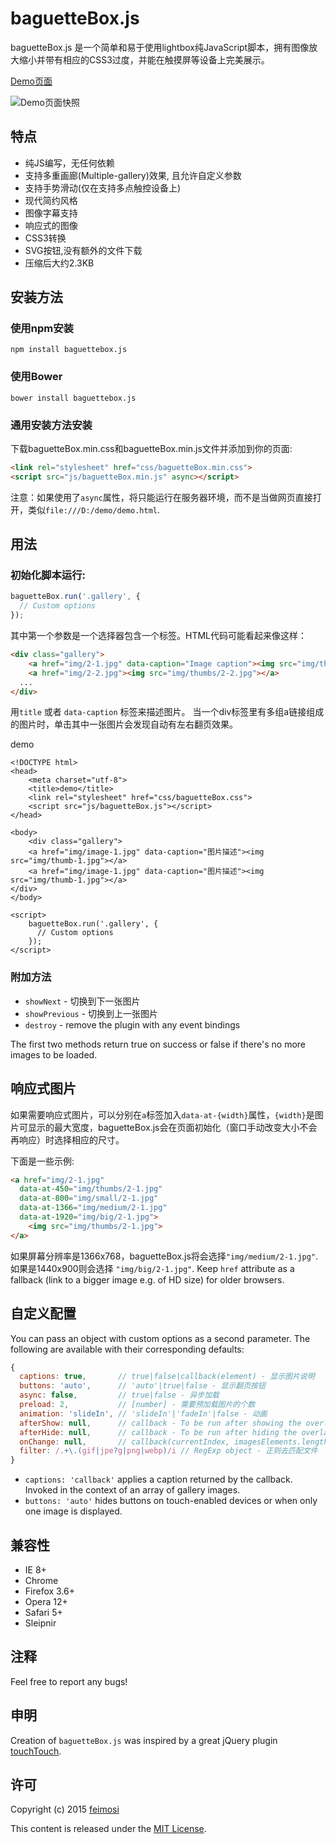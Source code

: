 baguetteBox.js
==============

baguetteBox.js 是一个简单和易于使用lightbox纯JavaScript脚本，拥有图像放大缩小并带有相应的CSS3过度，并能在触摸屏等设备上完美展示。

[Demo页面](https://feimosi.github.io/baguetteBox.js/)

![Demo页面快照](http://i.imgur.com/uLSDpuW.png)

## 特点

* 纯JS编写，无任何依赖
* 支持多重画廊(Multiple-gallery)效果, 且允许自定义参数 
* 支持手势滑动(仅在支持多点触控设备上)
* 现代简约风格
* 图像字幕支持
* 响应式的图像
* CSS3转换
* SVG按钮,没有额外的文件下载
* 压缩后大约2.3KB

## 安装方法

### 使用npm安装

`npm install baguettebox.js`

### 使用Bower

`bower install baguettebox.js`

### 通用安装方法安装

下载baguetteBox.min.css和baguetteBox.min.js文件并添加到你的页面:

  ```html
<link rel="stylesheet" href="css/baguetteBox.min.css">
<script src="js/baguetteBox.min.js" async></script>
  ```
  注意：如果使用了`async`属性，将只能运行在服务器环境，而不是当做网页直接打开，类似`file:///D:/demo/demo.html`.

## 用法

### 初始化脚本运行:

```js
baguetteBox.run('.gallery', {
  // Custom options
});
```
其中第一个参数是一个选择器包含一个标签。HTML代码可能看起来像这样：
```html
<div class="gallery">
	<a href="img/2-1.jpg" data-caption="Image caption"><img src="img/thumbs/2-1.jpg"></a>
	<a href="img/2-2.jpg"><img src="img/thumbs/2-2.jpg"></a>
  ...
</div>
```

用`title` 或者 `data-caption` 标签来描述图片。
当一个div标签里有多组a链接组成的图片时，单击其中一张图片会发现自动有左右翻页效果。

demo
```
<!DOCTYPE html>
<head>
    <meta charset="utf-8">
    <title>demo</title>
	<link rel="stylesheet" href="css/baguetteBox.css">
	<script src="js/baguetteBox.js"></script>
</head>

<body>
    <div class="gallery">
    <a href="img/image-1.jpg" data-caption="图片描述"><img src="img/thumb-1.jpg"></a>
    <a href="img/image-1.jpg" data-caption="图片描述"><img src="img/thumb-1.jpg"></a>
</div>
</body>

<script>
	baguetteBox.run('.gallery', {
	  // Custom options
	});
</script>
```

### 附加方法

* `showNext` - 切换到下一张图片
* `showPrevious` - 切换到上一张图片
* `destroy` - remove the plugin with any event bindings

The first two methods return true on success or false if there's no more images to be loaded.

## 响应式图片

如果需要响应式图片，可以分别在`a`标签加入`data-at-{width}`属性，`{width}`是图片可显示的最大宽度，baguetteBox.js会在页面初始化（窗口手动改变大小不会再响应）时选择相应的尺寸。

下面是一些示例:
```html
<a href="img/2-1.jpg" 
  data-at-450="img/thumbs/2-1.jpg" 
  data-at-800="img/small/2-1.jpg" 
  data-at-1366="img/medium/2-1.jpg" 
  data-at-1920="img/big/2-1.jpg">
    <img src="img/thumbs/2-1.jpg">
</a>
```
如果屏幕分辨率是1366x768，baguetteBox.js将会选择`"img/medium/2-1.jpg"`. 如果是1440x900则会选择 `"img/big/2-1.jpg"`. Keep `href` attribute as a fallback (link to a bigger image e.g. of HD size) for older browsers.

## 自定义配置

You can pass an object with custom options as a second parameter. The following are available with their corresponding defaults:
```javascript
{
  captions: true,       // true|false|callback(element) - 显示图片说明
  buttons: 'auto',      // 'auto'|true|false - 显示翻页按钮
  async: false,         // true|false - 异步加载
  preload: 2,           // [number] - 需要预加载图片的个数
  animation: 'slideIn', // 'slideIn'|'fadeIn'|false - 动画
  afterShow: null,      // callback - To be run after showing the overlay
  afterHide: null,      // callback - To be run after hiding the overlay
  onChange: null,       // callback(currentIndex, imagesElements.length) - When image changes
  filter: /.+\.(gif|jpe?g|png|webp)/i // RegExp object - 正则去匹配文件
}
```
* `captions: 'callback'` applies a caption returned by the callback. Invoked in the context of an array of gallery images.
* `buttons: 'auto'` hides buttons on touch-enabled devices or when only one image is displayed.

## 兼容性

* IE 8+
* Chrome
* Firefox 3.6+
* Opera 12+
* Safari 5+
* Sleipnir

## 注释

Feel free to report any bugs!

## 申明

Creation of `baguetteBox.js` was inspired by a great jQuery plugin [touchTouch](https://github.com/martinaglv/touchTouch).

## 许可

Copyright (c) 2015 [feimosi](https://github.com/feimosi/)

This content is released under the [MIT License](http://opensource.org/licenses/MIT).
